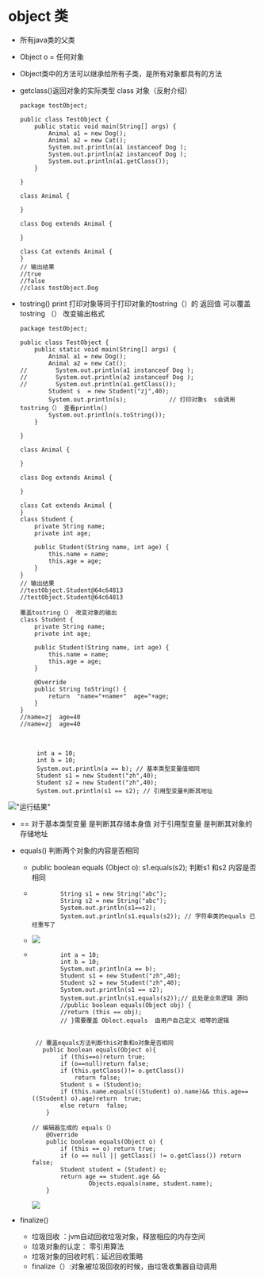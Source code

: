 # object 类

- 所有java类的父类

- Object o = 任何对象

- Object类中的方法可以继承给所有子类，是所有对象都具有的方法

- getclass()返回对象的实际类型   class 对象（反射介绍）

  ```
  package testObject;
  
  public class TestObject {
      public static void main(String[] args) {
          Animal a1 = new Dog();
          Animal a2 = new Cat();
          System.out.println(a1 instanceof Dog );
          System.out.println(a2 instanceof Dog );
          System.out.println(a1.getClass());
      }
  
  }
  
  class Animal {
  
  }
  
  class Dog extends Animal {
  
  }
  
  class Cat extends Animal {
  }
  // 输出结果
  //true
  //false
  //class testObject.Dog
  
  ```

- tostring()  print 打印对象等同于打印对象的tostring（）的 返回值    可以覆盖tostring （） 改变输出格式

  ```
  package testObject;
  
  public class TestObject {
      public static void main(String[] args) {
          Animal a1 = new Dog();
          Animal a2 = new Cat();
  //        System.out.println(a1 instanceof Dog );
  //        System.out.println(a2 instanceof Dog );
  //        System.out.println(a1.getClass());
          Student s  = new Student("zj",40);
          System.out.println(s);            // 打印对象s  s会调用tostring（） 查看println()
          System.out.println(s.toString());
      }
  
  }
  
  class Animal {
  
  }
  
  class Dog extends Animal {
  
  }
  
  class Cat extends Animal {
  }
  class Student {
      private String name;
      private int age;
  
      public Student(String name, int age) {
          this.name = name;
          this.age = age;
      }
  }
  // 输出结果
  //testObject.Student@64c64813
  //testObject.Student@64c64813
  
  覆盖tostring（） 改变对象的输出
  class Student {
      private String name;
      private int age;
  
      public Student(String name, int age) {
          this.name = name;
          this.age = age;
      }
  
      @Override
      public String toString() {
          return  "name="+name+"  age="+age;
      }
  }
  //name=zj  age=40
  //name=zj  age=40
  ```






​      

```
        int a = 10;
        int b = 10;
        System.out.println(a == b); // 基本类型变量值相同
        Student s1 = new Student("zh",40);
        Student s2 = new Student("zh",40);
        System.out.println(s1 == s2); // 引用型变量判断其地址
```

!["运行结果"](C:\Users\颖宝\AppData\Roaming\Typora\typora-user-images\1554619537235.png)

- == 对于基本类型变量 是判断其存储本身值  对于引用型变量 是判断其对象的存储地址

- equals() 判断两个对象的内容是否相同

  - public boolean equals (Object o): s1.equals(s2); 判断s1 和s2 内容是否相同

  - ```
            String s1 = new String("abc");
            String s2 = new String("abc");
            System.out.println(s1==s2);
            System.out.println(s1.equals(s2)); // 字符串类的equals 已经重写了
    ```

  - ![](C:\Users\颖宝\AppData\Roaming\Typora\typora-user-images\1554620020066.png)

  - ```
            int a = 10;
            int b = 10;
            System.out.println(a == b);
            Student s1 = new Student("zh",40);
            Student s2 = new Student("zh",40);
            System.out.println(s1 == s2);
            System.out.println(s1.equals(s2));// 此处是业务逻辑 源码
            //public boolean equals(Object obj) {
            //return (this == obj);
            // }需要覆盖 Oblect.equals  由用户自己定义 相等的逻辑
            
    ```

    ```
     // 覆盖equals方法判断this对象和o对象是否相同
       public boolean equals(Object o){
            if (this==o)return true;
            if (o==null)return false;
            if (this.getClass()!= o.getClass())
                return false;
            Student s = (Student)o;
            if (this.name.equals(((Student) o).name)&& this.age==((Student) o).age)return  true;
            else return  false;
        }
    ```

    ```
    // 编辑器生成的 equals（）
        @Override
        public boolean equals(Object o) {
            if (this == o) return true;
            if (o == null || getClass() != o.getClass()) return false;
            Student student = (Student) o;
            return age == student.age &&
                    Objects.equals(name, student.name);
        }
    ```

    ![](C:\Users\颖宝\AppData\Roaming\Typora\typora-user-images\1554620323185.png)

    

- finalize()
  - 垃圾回收 ：jvm自动回收垃圾对象，释放相应的内存空间
  - 垃圾对象的认定： 零引用算法
  - 垃圾对象的回收时机：延迟回收策略
  - finalize（）:对象被垃圾回收的时候，由垃圾收集器自动调用

​          